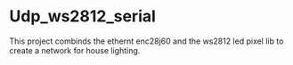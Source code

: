 # Udp_ws2812_serial
This project combinds the ethernt enc28j60 and the ws2812 led pixel lib to create a network for house lighting.

